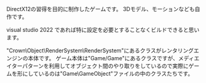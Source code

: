 DirectX12の習得を目的に制作したゲームです。
3Dモデル、モーションなども自作です。

visual studio 2022 であれば特に設定を必要とすることなくビルドできると思います。

"Crown\Object\RenderSystem\RenderSystem"にあるクラスがレンタリングエンジンの本体です。
ゲーム本体は"Game/Game"にあるクラスですが、メディエイターパターンを利用してオブジェクト間のやり取りをしているので実際にゲームを形にしているのは"Game\GameObject"ファイルの中のクラスたちです。
